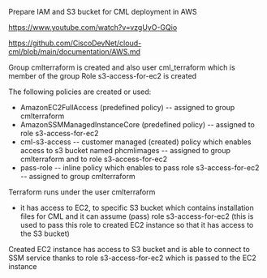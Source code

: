 Prepare IAM and S3 bucket for CML deployment in AWS

https://www.youtube.com/watch?v=vzgUyO-GQio

https://github.com/CiscoDevNet/cloud-cml/blob/main/documentation/AWS.md


Group cmlterraform is created and also user cml_terraform which is member of the group
Role s3-access-for-ec2 is created

The following policies are created or used:
- AmazonEC2FullAccess (predefined policy)
-- assigned to group cmlterraform
- AmazonSSMManagedInstanceCore (predefined policy)
-- assigned to role s3-access-for-ec2
- cml-s3-access
-- customer managed (created) policy which enables access to s3 bucket named phcmlimages
-- assigned to group cmlterraform and to role s3-access-for-ec2
- pass-role
-- inline policy which enables to pass role s3-access-for-ec2
-- assigned to group cmlterraform


Terraform runs under the user cmlterraform
- it has access to EC2, to specific S3 bucket which contains installation files for CML and it can assume (pass) role s3-access-for-ec2 (this is used to pass this role to created EC2 instance so that it has access to the S3 bucket)

Created EC2 instance has access to S3 bucket and is able to connect to SSM service thanks to role s3-access-for-ec2 which is passed to the EC2 instance
